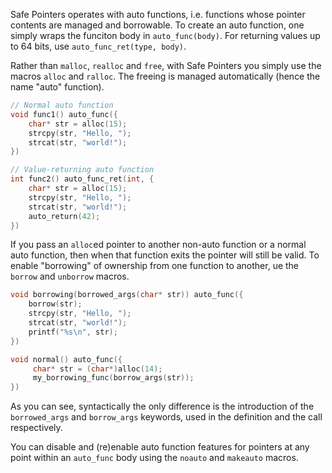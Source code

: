 Safe Pointers operates with auto functions, i.e. functions whose pointer contents are managed and borrowable. To create an auto function, one simply wraps the funciton body in `auto_func(body)`. For returning values up to 64 bits, use `auto_func_ret(type, body)`.

Rather than `malloc`, `realloc` and `free`, with Safe Pointers you simply use the macros `alloc` and `ralloc`. The freeing is managed automatically (hence the name "auto" function). 

```c
// Normal auto function
void func1() auto_func({
    char* str = alloc(15);
    strcpy(str, "Hello, ");
    strcat(str, "world!");
})

// Value-returning auto function
int func2() auto_func_ret(int, {
    char* str = alloc(15);
    strcpy(str, "Hello, ");
    strcat(str, "world!");
    auto_return(42);
})
```

If you pass an `alloc`ed pointer to another non-auto function or a normal auto function, then when that function exits the pointer will still be valid. To enable "borrowing" of ownership from one function to another, ue the `borrow` and `unborrow` macros.

```c
void borrowing(borrowed_args(char* str)) auto_func({
    borrow(str);
    strcpy(str, "Hello, ");
    strcat(str, "world!");
    printf("%s\n", str);
})

void normal() auto_func({
     char* str = (char*)alloc(14);
     my_borrowing_func(borrow_args(str));
})
```

As you can see, syntactically the only difference is the introduction of the `borrowed_args` and `borrow_args` keywords, used in the definition and the call respectively.

You can disable and (re)enable auto function features for pointers at any point within an  `auto_func` body using the `noauto` and `makeauto` macros. 
